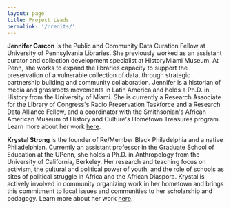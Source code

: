 ```yaml
---
layout: page
title: Project Leads
permalink: '/credits/'
---
```


__Jennifer Garcon__ is the Public and Community Data Curation Fellow at University of Pennsylvania Libraries. She previously worked as an assistant curator and collection development specialist at HistoryMiami Museum. At Penn, she works to expand the libraries capacity to support the preservation of a vulnerable collection of data, through strategic partnership building and community collaboration. Jennifer is a historian of media and grassroots movements in Latin America and holds a Ph.D. in History from the University of Miami. She is currently a Research Associate for the Library of Congress's Radio Preservation Taskforce and a Research Data Alliance Fellow, and a coordinator with the Smithsonian's African American Museum of History and Culture's Hometown Treasures program. Learn more about her work [here](https://pennlibnews.wordpress.com/2019/01/23/dr-jennifer-garcon-has-been-appointed-as-the-penn-libraries-bollinger-fellow-in-public-and-community-data-curation/).

__Krystal Strong__ is the founder of Re/Member Black Philadelphia and a native Philadelphian. Currently an assistant professor in the Graduate School of Education at the UPenn, she holds a Ph.D. in Anthropology from the University of California, Berkeley. Her research and teaching focus on activism, the cultural and political power of youth, and the role of schools as sites of political struggle in Africa and the African Diaspora. Krystal is actively involved in community organizing work in her hometown and brings this commitment to local issues and communities to her scholarship and pedagogy. Learn more about her work [here](https://scholar.gse.upenn.edu/strong).
